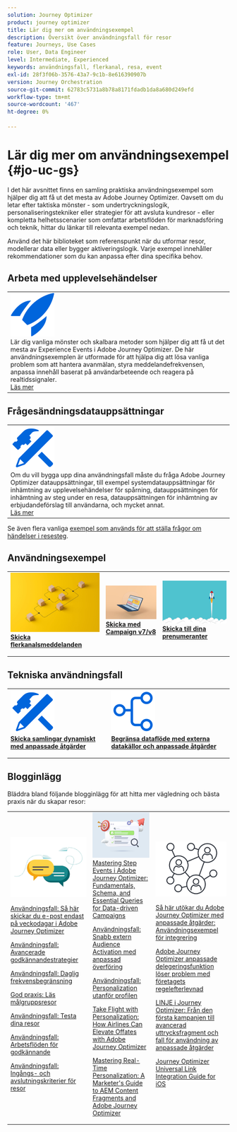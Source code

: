 ```yaml
---
solution: Journey Optimizer
product: journey optimizer
title: Lär dig mer om användningsexempel
description: Översikt över användningsfall för resor
feature: Journeys, Use Cases
role: User, Data Engineer
level: Intermediate, Experienced
keywords: användningsfall, flerkanal, resa, event
exl-id: 28f3f06b-3576-43a7-9c1b-8e616390907b
version: Journey Orchestration
source-git-commit: 62783c5731a8b78a8171fdadb1da8a680d249efd
workflow-type: tm+mt
source-wordcount: '467'
ht-degree: 0%

---
```


# Lär dig mer om användningsexempel {#jo-uc-gs}

I det här avsnittet finns en samling praktiska användningsexempel som hjälper dig att få ut det mesta av Adobe Journey Optimizer. Oavsett om du letar efter taktiska mönster - som undertryckningslogik, personaliseringstekniker eller strategier för att avsluta kundresor - eller kompletta helhetsscenarier som omfattar arbetsflöden för marknadsföring och teknik, hittar du länkar till relevanta exempel nedan.

Använd det här biblioteket som referenspunkt när du utformar resor, modellerar data eller bygger aktiveringslogik. Varje exempel innehåller rekommendationer som du kan anpassa efter dina specifika behov.


## Arbeta med upplevelsehändelser

<table style="table-layout:fixed">
<tr style="border: 0;">
  <td>
    <div>
    <a href="exp-event-lookup.md">
    <img alt="upplevelsehändelser söka efter bästa praxis" src="../assets/do-not-localize/icon-quick-start.svg" /></a> 
    <br>Lär dig vanliga mönster och skalbara metoder som hjälper dig att få ut det mesta av Experience Events i Adobe Journey Optimizer. De här användningsexemplen är utformade för att hjälpa dig att lösa vanliga problem som att hantera avanmälan, styra meddelandefrekvensen, anpassa innehåll baserat på användarbeteende och reagera på realtidssignaler.
    </div>
      <div>
     <a href="exp-event-lookup.md">Läs mer</a></div>
    </div>
  </td>
</tr>
</table>


## Frågesändningsdatauppsättningar

<table style="table-layout:fixed">
<tr style="border: 0;">
  <td>
    <div>
    <a href="../data/datasets-query-examples.md">
    <img alt="frågeexempel" src="../assets/do-not-localize/icon-configure.svg"/></a> 
    <br>Om du vill bygga upp dina användningsfall måste du fråga Adobe Journey Optimizer datauppsättningar, till exempel systemdatauppsättningar för inhämtning av upplevelsehändelser för spårning, datauppsättningen för inhämtning av steg under en resa, datauppsättningen för inhämtning av erbjudandeförslag till användarna, och mycket annat.
    </div>
      <div>
     <a href="../data/datasets-query-examples.md">Läs mer</a></div>
    </div>
  </td>
</tr>
</table>

Se även flera vanliga [exempel som används för att ställa frågor om händelser i resesteg](../reports/query-examples.md).


## Användningsexempel

<table style="table-layout:fixed"><tr style="border: 0;">
<td>
<a href="../building-journeys/journeys-uc.md">
<img alt="Skicka flerkanalsmeddelanden" src="../assets/do-not-localize/start-journey.jpeg">
</a>
<div>
<a href="../building-journeys/journeys-uc.md"><strong>Skicka flerkanalsmeddelanden</strong></a>
</div>
<p>
</td>
<td>
<a href="ajo-ac.md">
<img alt="Skicka ett meddelande med Campaign" src="../assets/do-not-localize/start-interface.jpeg">
</a>
<div><a href="ajo-ac.md"><strong>Skicka med Campaign v7/v8</strong>
</div>
<p>
</td>
<td>
<a href="message-to-subscribers-uc.md">
<img alt="Skicka ett meddelande till prenumeranter" src="../assets/do-not-localize/start-quick.png">
</a>
<div>
<a href="message-to-subscribers-uc.md"><strong>Skicka till dina prenumeranter</strong></a>
</div>
<p></td>
</tr></table>

## Tekniska användningsfall

<table style="table-layout:fixed"><tr style="border: 0;">
<td>
<a href="collections.md">
<img alt="Skicka samlingar dynamiskt med anpassade åtgärder" src="../assets/do-not-localize/icon-configure.svg">
</a>
<div>
<a href="collections.md"><strong>Skicka samlingar dynamiskt med anpassade åtgärder</strong></a>
</div>
<p>
</td>
<td>
<a href="limit-throughput.md">
<img alt="Begränsa genomströmning med externa datakällor och anpassade åtgärder" src="../assets/do-not-localize/icon-first-journey.svg">
</a>
<div><a href="limit-throughput.md"><strong>Begränsa dataflöde med externa datakällor och anpassade åtgärder</strong></a>
</div>
<p>
</td>
</tr></table>

## Blogginlägg

Bläddra bland följande blogginlägg för att hitta mer vägledning och bästa praxis när du skapar resor:

<table style="table-layout:fixed"><tr style="border: 0;">
<td>
<img alt="Blogginlägg" src="../assets/do-not-localize/community.jpeg">
<div>
<p><a href="https://experienceleaguecommunities.adobe.com/t5/journey-optimizer-blogs/how-to-send-emails-only-on-weekdays-in-adobe-journey-optimizer/ba-p/760400" target="_blank">Användningsfall: Så här skickar du e-post endast på veckodagar i Adobe Journey Optimizer</a></p>
<p><a href="https://experienceleaguecommunities.adobe.com/t5/journey-optimizer-blogs/advanced-approval-strategies-in-adobe-journey-optimizer/ba-p/761396" target="_blank">Användningsfall: Avancerade godkännandestrategier</a></p>
<p><a href="https://experienceleaguecommunities.adobe.com/t5/journey-optimizer-blogs/elevate-customer-experience-with-daily-frequency-capping-in-ajo/ba-p/761510" target="_blank">Användningsfall: Daglig frekvensbegränsning</a></p>
<p><a href="https://experienceleaguecommunities.adobe.com/t5/journey-optimizer-blogs/mastering-read-audience-journeys-in-adobe-journey-optimizer-a/ba-p/761445" target="_blank">God praxis: Läs målgruppsresor</a></p>
<p><a href="https://experienceleaguecommunities.adobe.com/t5/journey-optimizer-blogs/from-plan-to-perfection-how-to-test-your-ajo-journeys-for-10/ba-p/761270" target="_blank">Användningsfall: Testa dina resor</a></p>
<p><a href="https://experienceleaguecommunities.adobe.com/t5/journey-optimizer-blogs/deliver-with-confidence-approval-workflows-across-adobe-journey/ba-p/760900" target="_blank">Användningsfall: Arbetsflöden för godkännande</a></p>
<p><a href="https://experienceleaguecommunities.adobe.com/t5/journey-optimizer-blogs/mastering-journey-entry-and-exit-criteria-in-adobe-journey/ba-p/760958" target="_blank">Användningsfall: Ingångs- och avslutningskriterier för resor</a></p>
</div>
<p>
</td>
<td>
<img alt="Stega händelser i dina resor" src="../assets/do-not-localize/list.jpeg">
<div>
<a href="https://experienceleaguecommunities.adobe.com/t5/journey-optimizer-blogs/mastering-step-events-in-adobe-journey-optimizer-fundamentals/ba-p/762024" target="_blank">Mastering Step Events i Adobe Journey Optimizer: Fundamentals, Schema, and Essential Queries for Data-driven Campaigns
</a></p>
<p><a href="https://experienceleaguecommunities.adobe.com/t5/journey-optimizer-blogs/fast-external-audience-activation-with-custom-upload/ba-p/761658" target="_blank">Användningsfall: Snabb extern Audience Activation med anpassad överföring</a></p>
<p><a href="https://experienceleaguecommunities.adobe.com/t5/journey-optimizer-blogs/personalization-beyond-the-ajo-profile-bringing-non-profile/ba-p/769225" target="_blank">Användningsfall: Personalization utanför profilen
</a></p>
<p><a href="https://experienceleaguecommunities.adobe.com/t5/journey-optimizer-blogs/take-flight-with-personalization-how-airlines-can-elevate-offers/ba-p/767513" target="_blank">Take Flight with Personalization: How Airlines Can Elevate Offates with Adobe Journey Optimizer
</a></p>
<p><a href="https://experienceleaguecommunities.adobe.com/t5/journey-optimizer-blogs/mastering-real-time-personalization-a-marketer-s-guide-to-aem/ba-p/762606" target="_blank">Mastering Real-Time Personalization: A Marketer's Guide to AEM Content Fragments and Adobe Journey Optimizer
</a></p>
</div>
<p></td>
<td>
<img alt="Anpassade åtgärder" src="../assets/do-not-localize/step-event.jpeg">
<div><p><a href="https://experienceleaguecommunities.adobe.com/t5/journey-optimizer-blogs/how-to-extend-adobe-journey-optimizer-with-custom-actions/ba-p/761323" target="_blank">Så här utökar du Adobe Journey Optimizer med anpassade åtgärder: Användningsexempel för integrering
</a></p>
</div>
<div><p><a href="https://experienceleaguecommunities.adobe.com/t5/journey-optimizer-blogs/breaking-down-barriers-how-adobe-journey-optimizer-s-custom/ba-p/759223" target="_blank">Adobe Journey Optimizer anpassade delegeringsfunktion löser problem med företagets regelefterlevnad
</a></p>
</div>
<div><p><a href="https://experienceleaguecommunities.adobe.com/t5/journey-optimizer-blogs/line-in-ajo-from-first-campaign-to-advanced-expression-fragment/ba-p/771048" target="_blank">LINJE i Journey Optimizer: Från den första kampanjen till avancerad uttrycksfragment och fall för användning av anpassade åtgärder
</a></p>
</div>
<div><p><a href="https://experienceleaguecommunities.adobe.com/t5/journey-optimizer-blogs/ajo-universal-link-integration-guide-for-ios/ba-p/768669" target="_blank">Journey Optimizer Universal Link Integration Guide for iOS
</a></p>
</div>
</td>
</tr></table>